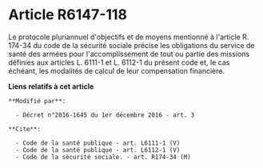 # Article R6147-118

Le protocole pluriannuel d'objectifs et de moyens mentionné à l'article R. 174-34 du code de la sécurité sociale précise les
obligations du service de santé des armées pour l'accomplissement de tout ou partie des missions définies aux articles L.
6111-1 et L. 6112-1 du présent code et, le cas échéant, les modalités de calcul de leur compensation financière.

**Liens relatifs à cet article**

	**Modifié par**:

	  - Décret n°2016-1645 du 1er décembre 2016 - art. 3

	**Cite**:

	  - Code de la santé publique - art. L6111-1 (V)
	  - Code de la santé publique - art. L6112-1 (V)
	  - Code de la sécurité sociale. - art. R174-34 (M)
